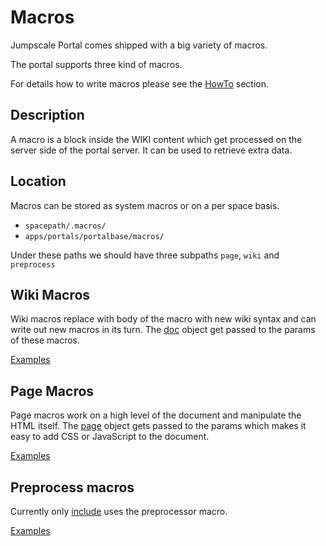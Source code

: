 # Macros

Jumpscale Portal comes shipped with a big variety of macros.

The portal supports three kind of macros.

For details how to write macros please see the [HowTo](/Howto.md) section.

## Description

A macro is a block inside the WIKI content which get processed on the server side of the portal server. It can be used to retrieve extra data.

## Location

Macros can be stored as system macros or on a per space basis.

* `spacepath/.macros/`
* `apps/portals/portalbase/macros/`

Under these paths we should have three subpaths `page`, `wiki` and `preprocess`

## Wiki Macros

Wiki macros replace with body of the macro with new wiki syntax and can write out new macros in its turn.
The [doc](https://github.com/Jumpscale/jumpscale_portal/blob/master/lib/portal/docpreprocessor/Doc.py) object get passed to the params of these macros.

[Examples](https://github.com/Jumpscale/jumpscale_portal/tree/master/apps/portalbase/macros/wiki)

## Page Macros

Page macros work on a high level of the document and manipulate the HTML itself. The [page](https://github.com/Jumpscale/jumpscale_portal/blob/master/lib/portal/docgenerator/PageHTML.py) object gets passed to the params which makes it easy to add CSS or JavaScript to the document.

[Examples](https://github.com/Jumpscale/jumpscale_portal/tree/master/apps/portalbase/macros/page)

## Preprocess macros

Currently only [include](https://github.com/Jumpscale/jumpscale_portal/tree/master/apps/portalbase/macros/preprocess/include) uses the preprocessor macro.

[Examples](https://github.com/Jumpscale/jumpscale_portal/tree/master/apps/portalbase/macros/preprocess)

